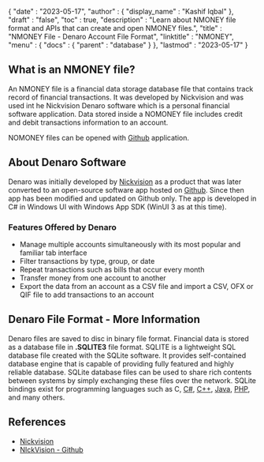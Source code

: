 {
  "date" : "2023-05-17",
  "author" : {
    "display_name" : "Kashif Iqbal"
  },
  "draft" : "false",
  "toc" : true,
  "description" : "Learn about NMONEY file format and APIs that can create and open NMONEY files.",
  "title" : "NMONEY File - Denaro Account File Format",
  "linktitle" : "NMONEY",
  "menu" : {
    "docs" : {
      "parent" : "database"
    }
  },
  "lastmod" : "2023-05-17"
}

## What is an NMONEY file?

An NMONEY file is a financial data storage database file that contains track record of financial transactions. It was developed by Nickvision and was used int he Nickvision Denaro software which is a personal financial software application. Data stored inside a NOMONEY file includes credit and debit transactions information to an account.

NOMONEY files can be opened with [Github](https://github.com/NickvisionApps/Denaro) application.

## About Denaro Software

Denaro was initially developed by [Nickvision](https://nickvision.org/) as a product that was later converted to an open-source software app hosted on [Github](https://github.com/NickvisionApps/Denaro). Since then app has been modified and updated on Github only. The app is developed in C# in Windows UI with Windows App SDK (WinUI 3 as at this time).

### Features Offered by Denaro

 * Manage multiple accounts simultaneously with its most popular and familiar tab interface
 * Filter transactions by type, group, or date
 * Repeat transactions such as bills that occur every month
 * Transfer money from one account to another
 * Export the data from an account as a CSV file and import a CSV, OFX or QIF file to add transactions to an account

## Denaro File Format - More Information

Denaro files are saved to disc in binary file format. Financial data is stored as a database file in **.SQLITE3** file format. SQLITE is a lightweight SQL database file created with the SQLite software. It provides self-contained database engine that is capable of providing fully featured and highly reliable database. SQLite database files can be used to share rich contents between systems by simply exchanging these files over the network. SQLite bindings exist for programming languages such as C, [C#](/programming/cs/), [C++](/programming/cpp/), [Java](/programming/java/), [PHP](/programming/php/), and many others.

## References

 * [Nickvision](https://nickvision.org/)
 * [NIckVision - Github](https://github.com/NickvisionApps/Denaro)
